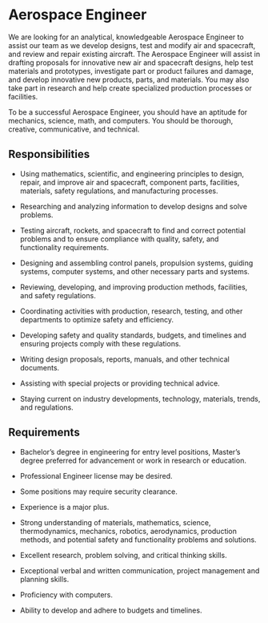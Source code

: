 # Aerospace Engineer

We are looking for an analytical, knowledgeable Aerospace Engineer to assist our team as we develop designs, test and modify air and spacecraft, and review and repair existing aircraft. The Aerospace Engineer will assist in drafting proposals for innovative new air and spacecraft designs, help test materials and prototypes, investigate part or product failures and damage, and develop innovative new products, parts, and materials. You may also take part in research and help create specialized production processes or facilities.

To be a successful Aerospace Engineer, you should have an aptitude for mechanics, science, math, and computers. You should be thorough, creative, communicative, and technical.

## Responsibilities

* Using mathematics, scientific, and engineering principles to design, repair, and improve air and spacecraft, component parts, facilities, materials, safety regulations, and manufacturing processes.

* Researching and analyzing information to develop designs and solve problems.

* Testing aircraft, rockets, and spacecraft to find and correct potential problems and to ensure compliance with quality, safety, and functionality requirements.

* Designing and assembling control panels, propulsion systems, guiding systems, computer systems, and other necessary parts and systems.

* Reviewing, developing, and improving production methods, facilities, and safety regulations.

* Coordinating activities with production, research, testing, and other departments to optimize safety and efficiency.

* Developing safety and quality standards, budgets, and timelines and ensuring projects comply with these regulations.

* Writing design proposals, reports, manuals, and other technical documents.

* Assisting with special projects or providing technical advice.

* Staying current on industry developments, technology, materials, trends, and regulations.

## Requirements

* Bachelor’s degree in engineering for entry level positions, Master’s degree preferred for advancement or work in research or education.

* Professional Engineer license may be desired.

* Some positions may require security clearance.

* Experience is a major plus.

* Strong understanding of materials, mathematics, science, thermodynamics, mechanics, robotics, aerodynamics, production methods, and potential safety and functionality problems and solutions.

* Excellent research, problem solving, and critical thinking skills.

* Exceptional verbal and written communication, project management and planning skills.

* Proficiency with computers.

* Ability to develop and adhere to budgets and timelines.

